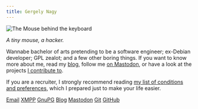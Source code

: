 ```yaml
---
title: Gergely Nagy
---
```


![The Mouse behind the keyboard](/assets/asylum/images/algernon-mouse.png)

*A tiny mouse, a hacker.*

Wannabe bachelor of arts pretending to be a software engineer; ex-Debian developer;
GPL zealot; and a few other boring things. If you want to know more about me,
read my [blog][blog], follow me [on Mastodon][mastodon], or have a look at the
projects [I contribute to][github].

 [blog]: /blog/
 [mastodon]: https://trunk.mad-scientist.club/@algernon
 [github]: https://github.com/algernon

If you are a recruiter, I strongly recommend reading <a
href="/about/for-recruiters/">my list of conditions and preferences</a>, which I
prepared just to make your life easier.

<a href="mailto:asylum@gergo.csillger.hu"
   rel="me"
   class="button"
   title="Email">Email</a>
<a href="xmpp:algernon@chat.csillger.hu"
  rel="me"
  class="button"
  title="Jabber/XMPP">XMPP</a>
<a href="https://keybase.io/algernon"
   rel="me"
   class="button"
   title="GPG">GnuPG</a>
<a href="/blog/"
   rel="me"
   class="button"
   title="Blog">Blog</a>
<a href="https://trunk.mad-scientist.club/@algernon" class="button"
   rel="me"
   title="Mastodon">Mastodon</a>
<a href="https://git.madhouse-project.org/algernon"
   rel="me"
   class="button"
   title="Git">Git</a>
<a href="https://github.com/algernon"
   rel="me"
   class="button"
   title="GitHub">GitHub</a>
